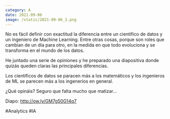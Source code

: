 ```yaml
--- 
category: A 
date: 2021-09-06 
image: /static/2021-09-06_2.png 
--- 
```


No es fácil definir con exactitud la diferencia entre un científico de datos y un ingeniero de Machine Learning. Entre otras cosas, porque son roles que cambian de un día para otro, en la medida en que todo evoluciona y se transforma en el mundo de los datos.

He juntado una serie de opiniones y he preparado una diapositiva donde quizás queden claras las principales diferencias. 

Los científicos de datos se paracen más a los matemáticos y los ingenieros de ML se parecen más a los ingenerios en general. 

¿Qué opináis? Seguro que falta mucho que matizar...

Diapo:  http://ow.ly/GM7g50G14q7



#Analytics #IA